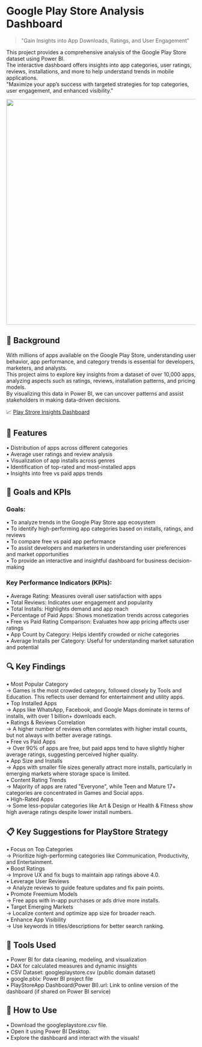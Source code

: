 # Google Play Store Analysis Dashboard
>"Gain Insights into App Downloads, Ratings, and User Engagement"

This project provides a comprehensive analysis of the Google Play Store dataset using Power BI.<br>
The interactive dashboard offers insights into app categories, user ratings, reviews, installations, and more to help understand trends in mobile applications.<br>
"Maximize your app’s success with targeted strategies for top categories, user engagement, and enhanced visibility."<br>

<img src="https://resize.indiatvnews.com/en/centered/newbucket/1200_675/2023/07/google-play-store-declines-1689647462.jpg" width="600" />

<h2>🎯 Background</h2>

With millions of apps available on the Google Play Store, understanding user behavior, app performance, and category trends is essential for developers, marketers, and analysts. <br>
This project aims to explore key insights from a dataset of over 10,000 apps, analyzing aspects such as ratings, reviews, installation patterns, and pricing models. <br>
By visualizing this data in Power BI, we can uncover patterns and assist stakeholders in making data-driven decisions.<br>

📈 [Play Strore Insights Dashboard](https://bit.ly/3Rtj8H0)

<h2>🚀 Features</h2>

• Distribution of apps across different categories<br>
• Average user ratings and review analysis<br>
• Visualization of app installs across genres<br>
• Identification of top-rated and most-installed apps<br>
• Insights into free vs paid apps trends<br>

<h2>🎯 Goals and KPIs</h2>

<h3>Goals:</h3>

• To analyze trends in the Google Play Store app ecosystem<br>
• To identify high-performing app categories based on installs, ratings, and reviews<br>
• To compare free vs paid app performance<br>
• To assist developers and marketers in understanding user preferences and market opportunities<br>
• To provide an interactive and insightful dashboard for business decision-making<br>

<h3>Key Performance Indicators (KPIs):</h3>

• Average Rating:	Measures overall user satisfaction with apps<br>
• Total Reviews:	Indicates user engagement and popularity<br>
• Total Installs:	Highlights demand and app reach<br>
• Percentage of Paid Apps:	Shows monetization trends across categories<br>
• Free vs Paid Rating Comparison: Evaluates how app pricing affects user ratings<br>
• App Count by Category:	Helps identify crowded or niche categories<br>
• Average Installs per Category:	Useful for understanding market saturation and potential <br>

<h2>🔍 Key Findings</h2>

• Most Popular Category<br>
-> Games is the most crowded category, followed closely by Tools and Education. This reflects user demand for entertainment and utility apps.<br>
• Top Installed Apps<br>
-> Apps like WhatsApp, Facebook, and Google Maps dominate in terms of installs, with over 1 billion+ downloads each.<br>
• Ratings & Reviews Correlation<br>
-> A higher number of reviews often correlates with higher install counts, but not always with better average ratings.<br>
• Free vs Paid Apps<br>
-> Over 90% of apps are free, but paid apps tend to have slightly higher average ratings, suggesting perceived higher quality.<br>
• App Size and Installs<br>
-> Apps with smaller file sizes generally attract more installs, particularly in emerging markets where storage space is limited.<br>
• Content Rating Trends<br>
-> Majority of apps are rated "Everyone", while Teen and Mature 17+ categories are concentrated in Games and Social apps.<br>
• High-Rated Apps<br>
-> Some less-popular categories like Art & Design or Health & Fitness show high average ratings despite lower install numbers.<br>

<h2>📋 Key Suggestions for PlayStore Strategy</h2>

• Focus on Top Categories<br>
-> Prioritize high-performing categories like Communication, Productivity, and Entertainment.<br>
• Boost Ratings<br>
-> Improve UX and fix bugs to maintain app ratings above 4.0.<br>
• Leverage User Reviews<br>
-> Analyze reviews to guide feature updates and fix pain points.<br>
• Promote Freemium Models<br>
-> Free apps with in-app purchases or ads drive more installs.<br>
• Target Emerging Markets<br>
-> Localize content and optimize app size for broader reach.<br>
• Enhance App Visibility<br>
-> Use keywords in titles/descriptions for better search ranking.<br>

<h2>🧰 Tools Used</h2>

• Power BI for data cleaning, modeling, and visualization<br>
• DAX for calculated measures and dynamic insights<br>
• CSV Dataset: googleplaystore.csv (public domain dataset)<br>
• google.pbix: Power BI project file<br>
• PlayStoreApp Dashboard(Power BI).url: Link to online version of the dashboard (if shared on Power BI service)<br>

<h2>📂 How to Use</h2>

• Download the googleplaystore.csv file.<br>
• Open it using Power BI Desktop.<br>
• Explore the dashboard and interact with the visuals!<br>




